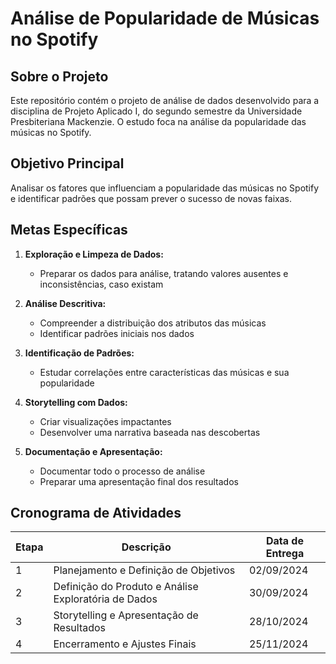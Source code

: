 # Análise de Popularidade de Músicas no Spotify

## Sobre o Projeto

Este repositório contém o projeto de análise de dados desenvolvido para a disciplina de Projeto Aplicado I, do segundo semestre da Universidade Presbiteriana Mackenzie. O estudo foca na análise da popularidade das músicas no Spotify.

## Objetivo Principal

Analisar os fatores que influenciam a popularidade das músicas no Spotify e identificar padrões que possam prever o sucesso de novas faixas.

## Metas Específicas

1. **Exploração e Limpeza de Dados:** 
   - Preparar os dados para análise, tratando valores ausentes e inconsistências, caso existam

2. **Análise Descritiva:** 
   - Compreender a distribuição dos atributos das músicas
   - Identificar padrões iniciais nos dados

3. **Identificação de Padrões:** 
   - Estudar correlações entre características das músicas e sua popularidade

4. **Storytelling com Dados:** 
   - Criar visualizações impactantes
   - Desenvolver uma narrativa baseada nas descobertas

5. **Documentação e Apresentação:** 
   - Documentar todo o processo de análise
   - Preparar uma apresentação final dos resultados

## Cronograma de Atividades

| Etapa | Descrição | Data de Entrega |
|-------|-----------|-----------------|
| 1 | Planejamento e Definição de Objetivos | 02/09/2024 |
| 2 | Definição do Produto e Análise Exploratória de Dados | 30/09/2024 |
| 3 | Storytelling e Apresentação de Resultados | 28/10/2024 |
| 4 | Encerramento e Ajustes Finais | 25/11/2024 |
